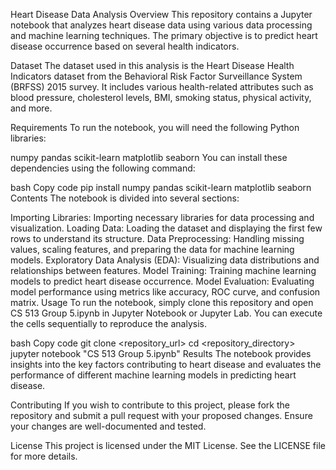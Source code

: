 Heart Disease Data Analysis
Overview
This repository contains a Jupyter notebook that analyzes heart disease data using various data processing and machine learning techniques. The primary objective is to predict heart disease occurrence based on several health indicators.

Dataset
The dataset used in this analysis is the Heart Disease Health Indicators dataset from the Behavioral Risk Factor Surveillance System (BRFSS) 2015 survey. It includes various health-related attributes such as blood pressure, cholesterol levels, BMI, smoking status, physical activity, and more.

Requirements
To run the notebook, you will need the following Python libraries:

numpy
pandas
scikit-learn
matplotlib
seaborn
You can install these dependencies using the following command:

bash
Copy code
pip install numpy pandas scikit-learn matplotlib seaborn
Contents
The notebook is divided into several sections:

Importing Libraries: Importing necessary libraries for data processing and visualization.
Loading Data: Loading the dataset and displaying the first few rows to understand its structure.
Data Preprocessing: Handling missing values, scaling features, and preparing the data for machine learning models.
Exploratory Data Analysis (EDA): Visualizing data distributions and relationships between features.
Model Training: Training machine learning models to predict heart disease occurrence.
Model Evaluation: Evaluating model performance using metrics like accuracy, ROC curve, and confusion matrix.
Usage
To run the notebook, simply clone this repository and open CS 513 Group 5.ipynb in Jupyter Notebook or Jupyter Lab. You can execute the cells sequentially to reproduce the analysis.

bash
Copy code
git clone <repository_url>
cd <repository_directory>
jupyter notebook "CS 513 Group 5.ipynb"
Results
The notebook provides insights into the key factors contributing to heart disease and evaluates the performance of different machine learning models in predicting heart disease.

Contributing
If you wish to contribute to this project, please fork the repository and submit a pull request with your proposed changes. Ensure your changes are well-documented and tested.

License
This project is licensed under the MIT License. See the LICENSE file for more details.

